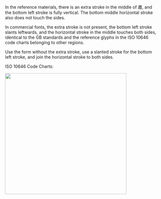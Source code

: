 In the reference materials, there is an extra stroke in the middle of
肅, and the bottom left stroke is fully vertical. The bottom middle horizontal stroke
also does not touch the sides.

In commercial fonts, the extra stroke is not present, the bottom left stroke slants
leftwards, and the horizontal stroke in the middle touches both sides, identical to
the GB standards and the reference glyphs in the ISO 10646 code charts belonging to
other regions.

Use the form without the extra stroke, use a slanted stroke for the bottom left stroke,
and join the horizontal stroke to both sides.

ISO 10646 Code Charts:

<img src="https://hc.jsecs.org/Code%20Charts/UCSv15.1/8085.svg" width="400" />
